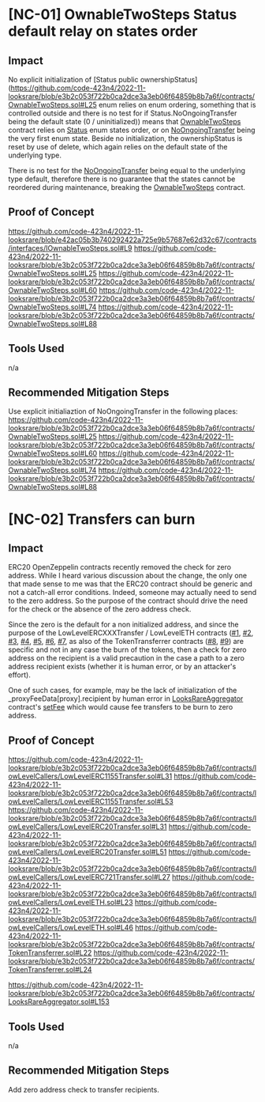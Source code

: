 # [NC-01] OwnableTwoSteps Status default relay on states order

## Impact
No explicit initialization of [Status public ownershipStatus](https://github.com/code-423n4/2022-11-looksrare/blob/e3b2c053f722b0ca2dce3a3eb06f64859b8b7a6f/contracts/OwnableTwoSteps.sol#L25 enum relies on enum ordering, something that is controlled outside and there is no test for if Status.NoOngoingTransfer being the default state (0 / uninitialized)) means that [OwnableTwoSteps](https://github.com/code-423n4/2022-11-looksrare/blob/e42ac05b3b740292422a725e9b57687e62d32c67/contracts/OwnableTwoSteps.sol) contract relies on [Status](https://github.com/code-423n4/2022-11-looksrare/blob/e42ac05b3b740292422a725e9b57687e62d32c67/contracts/interfaces/IOwnableTwoSteps.sol#L8-L12) enum states order, or on [NoOngoingTransfer](https://github.com/code-423n4/2022-11-looksrare/blob/e42ac05b3b740292422a725e9b57687e62d32c67/contracts/interfaces/IOwnableTwoSteps.sol#L9) being the very first enum state. Beside no initialization, the ownershipStatus is reset by use of delete, which again relies on the default state of the underlying type.

There is no test for the [NoOngoingTransfer](https://github.com/code-423n4/2022-11-looksrare/blob/e42ac05b3b740292422a725e9b57687e62d32c67/contracts/interfaces/IOwnableTwoSteps.sol#L9) being equal to the underlying type default, therefore there is no guarantee that the states cannot be reordered during maintenance, breaking the [OwnableTwoSteps](https://github.com/code-423n4/2022-11-looksrare/blob/e42ac05b3b740292422a725e9b57687e62d32c67/contracts/OwnableTwoSteps.sol) contract.

## Proof of Concept
https://github.com/code-423n4/2022-11-looksrare/blob/e42ac05b3b740292422a725e9b57687e62d32c67/contracts/interfaces/IOwnableTwoSteps.sol#L9
https://github.com/code-423n4/2022-11-looksrare/blob/e3b2c053f722b0ca2dce3a3eb06f64859b8b7a6f/contracts/OwnableTwoSteps.sol#L25
https://github.com/code-423n4/2022-11-looksrare/blob/e3b2c053f722b0ca2dce3a3eb06f64859b8b7a6f/contracts/OwnableTwoSteps.sol#L60
https://github.com/code-423n4/2022-11-looksrare/blob/e3b2c053f722b0ca2dce3a3eb06f64859b8b7a6f/contracts/OwnableTwoSteps.sol#L74
https://github.com/code-423n4/2022-11-looksrare/blob/e3b2c053f722b0ca2dce3a3eb06f64859b8b7a6f/contracts/OwnableTwoSteps.sol#L88

## Tools Used
n/a

## Recommended Mitigation Steps
Use explicit initialiaztion of NoOngoingTransfer in the following places:
https://github.com/code-423n4/2022-11-looksrare/blob/e3b2c053f722b0ca2dce3a3eb06f64859b8b7a6f/contracts/OwnableTwoSteps.sol#L25
https://github.com/code-423n4/2022-11-looksrare/blob/e3b2c053f722b0ca2dce3a3eb06f64859b8b7a6f/contracts/OwnableTwoSteps.sol#L60
https://github.com/code-423n4/2022-11-looksrare/blob/e3b2c053f722b0ca2dce3a3eb06f64859b8b7a6f/contracts/OwnableTwoSteps.sol#L74
https://github.com/code-423n4/2022-11-looksrare/blob/e3b2c053f722b0ca2dce3a3eb06f64859b8b7a6f/contracts/OwnableTwoSteps.sol#L88


# [NC-02] Transfers can burn

## Impact
ERC20 OpenZeppelin contracts recently removed the check for zero address. While I heard various discussion about the change, the only one that made sense to me was that the ERC20 contract should be generic and not a catch-all error conditions. Indeed, someone may actually need to send to the zero address. So the purpose of the contract should drive the need for the check or the absence of the zero address check.

Since the zero is the default for a non initialized address, and since the purpose of the LowLevelERCXXXTransfer / LowLevelETH contracts ([#1](https://github.com/code-423n4/2022-11-looksrare/blob/e3b2c053f722b0ca2dce3a3eb06f64859b8b7a6f/contracts/lowLevelCallers/LowLevelERC1155Transfer.sol#L31), [#2](https://github.com/code-423n4/2022-11-looksrare/blob/e3b2c053f722b0ca2dce3a3eb06f64859b8b7a6f/contracts/lowLevelCallers/LowLevelERC1155Transfer.sol#L53), [#3](https://github.com/code-423n4/2022-11-looksrare/blob/e3b2c053f722b0ca2dce3a3eb06f64859b8b7a6f/contracts/lowLevelCallers/LowLevelERC20Transfer.sol#L31), [#4](https://github.com/code-423n4/2022-11-looksrare/blob/e3b2c053f722b0ca2dce3a3eb06f64859b8b7a6f/contracts/lowLevelCallers/LowLevelERC20Transfer.sol#L51), [#5](https://github.com/code-423n4/2022-11-looksrare/blob/e3b2c053f722b0ca2dce3a3eb06f64859b8b7a6f/contracts/lowLevelCallers/LowLevelERC721Transfer.sol#L27), [#6](https://github.com/code-423n4/2022-11-looksrare/blob/e3b2c053f722b0ca2dce3a3eb06f64859b8b7a6f/contracts/lowLevelCallers/LowLevelETH.sol#L23), [#7](https://github.com/code-423n4/2022-11-looksrare/blob/e3b2c053f722b0ca2dce3a3eb06f64859b8b7a6f/contracts/lowLevelCallers/LowLevelETH.sol#L46), as also of the TokenTransferrer contracts ([#8](https://github.com/code-423n4/2022-11-looksrare/blob/e3b2c053f722b0ca2dce3a3eb06f64859b8b7a6f/contracts/TokenTransferrer.sol#L22), [#9](https://github.com/code-423n4/2022-11-looksrare/blob/e3b2c053f722b0ca2dce3a3eb06f64859b8b7a6f/contracts/TokenTransferrer.sol#L24)) are specific and not in any case the burn of the tokens, then a check for zero address on the recipient is a valid precaution in the case a path to a zero address recipient exists (whether it is human error, or by an attacker's effort).

One of such cases, for example, may be the lack of initialization of the _proxyFeeData\[proxy\].recipient by human error in [LooksRareAggregator](https://github.com/code-423n4/2022-11-looksrare/blob/e3b2c053f722b0ca2dce3a3eb06f64859b8b7a6f/contracts/LooksRareAggregator.sol) contract's [setFee](https://github.com/code-423n4/2022-11-looksrare/blob/e3b2c053f722b0ca2dce3a3eb06f64859b8b7a6f/contracts/LooksRareAggregator.sol#L153) which would cause fee transfers to be burn to zero address.

## Proof of Concept

https://github.com/code-423n4/2022-11-looksrare/blob/e3b2c053f722b0ca2dce3a3eb06f64859b8b7a6f/contracts/lowLevelCallers/LowLevelERC1155Transfer.sol#L31
https://github.com/code-423n4/2022-11-looksrare/blob/e3b2c053f722b0ca2dce3a3eb06f64859b8b7a6f/contracts/lowLevelCallers/LowLevelERC1155Transfer.sol#L53
https://github.com/code-423n4/2022-11-looksrare/blob/e3b2c053f722b0ca2dce3a3eb06f64859b8b7a6f/contracts/lowLevelCallers/LowLevelERC20Transfer.sol#L31
https://github.com/code-423n4/2022-11-looksrare/blob/e3b2c053f722b0ca2dce3a3eb06f64859b8b7a6f/contracts/lowLevelCallers/LowLevelERC20Transfer.sol#L51
https://github.com/code-423n4/2022-11-looksrare/blob/e3b2c053f722b0ca2dce3a3eb06f64859b8b7a6f/contracts/lowLevelCallers/LowLevelERC721Transfer.sol#L27
https://github.com/code-423n4/2022-11-looksrare/blob/e3b2c053f722b0ca2dce3a3eb06f64859b8b7a6f/contracts/lowLevelCallers/LowLevelETH.sol#L23
https://github.com/code-423n4/2022-11-looksrare/blob/e3b2c053f722b0ca2dce3a3eb06f64859b8b7a6f/contracts/lowLevelCallers/LowLevelETH.sol#L46
https://github.com/code-423n4/2022-11-looksrare/blob/e3b2c053f722b0ca2dce3a3eb06f64859b8b7a6f/contracts/TokenTransferrer.sol#L22
https://github.com/code-423n4/2022-11-looksrare/blob/e3b2c053f722b0ca2dce3a3eb06f64859b8b7a6f/contracts/TokenTransferrer.sol#L24

https://github.com/code-423n4/2022-11-looksrare/blob/e3b2c053f722b0ca2dce3a3eb06f64859b8b7a6f/contracts/LooksRareAggregator.sol#L153

## Tools Used
n/a

## Recommended Mitigation Steps
Add zero address check to transfer recipients.
